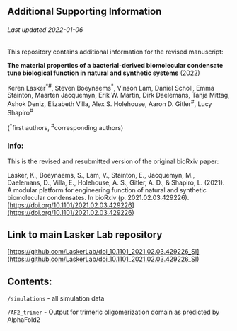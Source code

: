 ## Additional Supporting Information
###### Last updated 2022-01-06

This repository contains additional information for the revised manuscript:

**The material properties of a bacterial-derived biomolecular condensate tune biological function in natural and synthetic systems** (2022)

Keren Lasker<sup>\*</sup><sup>#</sup>, Steven Boeynaems<sup>\*</sup>, Vinson Lam, Daniel Scholl, Emma Stainton, Maarten Jacquemyn, Erik W. Martin, Dirk Daelemans, Tanja Mittag, Ashok Deniz, Elizabeth Villa, Alex S. Holehouse, Aaron D. Gitler<sup>#</sup>, Lucy Shapiro<sup>#</sup>

(<sup>\*</sup>first authors, <sup>#</sup>corresponding authors)

### Info:
This is the revised and resubmitted version of the original bioRxiv paper:

Lasker, K., Boeynaems, S., Lam, V., Stainton, E., Jacquemyn, M., Daelemans, D., Villa, E., Holehouse, A. S., Gitler, A. D., & Shapiro, L. (2021). A modular platform for engineering function of natural and synthetic biomolecular condensates. In bioRxiv (p. 2021.02.03.429226). [https://doi.org/10.1101/2021.02.03.429226](https://doi.org/10.1101/2021.02.03.429226)

## Link to main Lasker Lab repository
[https://github.com/LaskerLab/doi_10.1101_2021.02.03.429226_SI](https://github.com/LaskerLab/doi_10.1101_2021.02.03.429226_SI)

## Contents:

`/simulations` - all simulation data

`/AF2_trimer` - Output for trimeric oligomerization domain as predicted by AlphaFold2